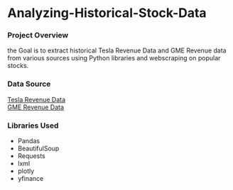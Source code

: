 # Analyzing-Historical-Stock-Data
### Project Overview
the Goal is to extract historical Tesla Revenue Data and GME Revenue data from various sources using Python libraries and webscraping on popular stocks.

### Data Source
[Tesla Revenue Data](https://cf-courses-data.s3.us.cloud-object-storage.appdomain.cloud/IBMDeveloperSkillsNetwork-PY0220EN-SkillsNetwork/labs/project/revenue.htm)<br/>
[GME Revenue Data](https://cf-courses-data.s3.us.cloud-object-storage.appdomain.cloud/IBMDeveloperSkillsNetwork-PY0220EN-SkillsNetwork/labs/project/stock.html)

### Libraries Used
- Pandas                         
- BeautifulSoup
- Requests
- lxml
- plotly
- yfinance
